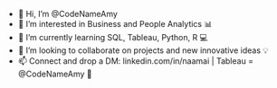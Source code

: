 - 👋 Hi, I’m @CodeNameAmy
- 👀 I’m interested in Business and People Analytics 📊 
- 🌱 I’m currently learning SQL, Tableau, Python, R 💻
- 💞️ I’m looking to collaborate on projects and new innovative ideas 💡 
- 📫 Connect and drop a DM: linkedin.com/in/naamai | Tableau = @CodeNameAmy  📩

<!---
CodeNameAmy/CodeNameAmy is a ✨ special ✨ repository because its `README.md` (this file) appears on your GitHub profile.
You can click the Preview link to take a look at your changes.
--->
